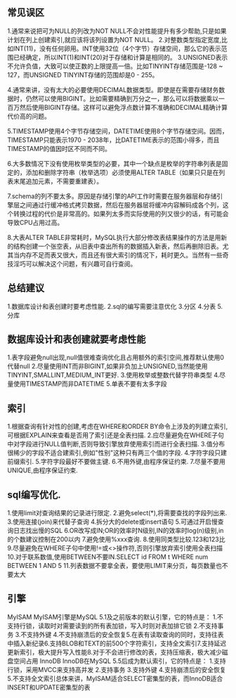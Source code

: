 ## 常见误区
1.通常来说把可为NULL的列改为NOT NULL不会对性能提升有多少帮助,只是如果计划在列上创建索引,就应该将该列设置为NOT NULL。
2.对整数类型指定宽度,比如INT(11)，没有任何卵用。INT使用32位（4个字节）存储空间，那么它的表示范围已经确定，所以INT(1)和INT(20)对于存储和计算是相同的。
3.UNSIGNED表示不允许负值，大致可以使正数的上限提高一倍。比如TINYINT存储范围是-128 ~ 127，而UNSIGNED TINYINT存储的范围却是0 - 255。
  
4.通常来讲，没有太大的必要使用DECIMAL数据类型。即使是在需要存储财务数据时，仍然可以使用BIGINT。比如需要精确到万分之一，那么可以将数据乘以一百万然后使用BIGINT存储。这样可以避免浮点数计算不准确和DECIMAL精确计算代价高的问题。
  
5.TIMESTAMP使用4个字节存储空间，DATETIME使用8个字节存储空间。因而，TIMESTAMP只能表示1970 - 2038年，比DATETIME表示的范围小得多，而且TIMESTAMP的值因时区不同而不同。
  
 6.大多数情况下没有使用枚举类型的必要，其中一个缺点是枚举的字符串列表是固定的，添加和删除字符串（枚举选项）必须使用ALTER TABLE（如果只只是在列表末尾追加元素，不需要重建表）。
  
 7.schema的列不要太多。原因是存储引擎的API工作时需要在服务器层和存储引擎层之间通过行缓冲格式拷贝数据，然后在服务器层将缓冲内容解码成各个列，这个转换过程的代价是非常高的。如果列太多而实际使用的列又很少的话，有可能会导致CPU占用过高。
  
 8.大表ALTER TABLE非常耗时，MySQL执行大部分修改表结果操作的方法是用新的结构创建一个张空表，从旧表中查出所有的数据插入新表，然后再删除旧表。尤其当内存不足而表又很大，而且还有很大索引的情况下，耗时更久。当然有一些奇技淫巧可以解决这个问题，有兴趣可自行查阅。
 
 ## 总结建议
 1.数据库设计和表创建时要考虑性能.
 2.sql的编写需要注意优化
 3.分区
 4.分表
 5.分库
 
 ## 数据库设计和表创建就要考虑性能
 1.表字段避免null出现,null值很难查询优化且占用额外的索引空间,推荐默认使用0代替null
 2.尽量使用INT而非BIGINT,如果非负加上UNSIGNED,当然能使用TINYINT,SMALLINT,MEDIUM_INT更好.
 3.使用枚举或整数代替字符串类型
 4.尽量使用TIMESTAMP而非DATETIME
 5.单表不要有太多字段
 
 
 ## 索引
 1.根据查询有针对性的创建,考虑在WHERE和ORDER BY命令上涉及的列建立索引,可根据EXPLAIN来查看是否用了索引还是全表扫描.
 2.应尽量避免在WHERE子句中对字段进行NULL值判断,否则导致引擎放弃使用索引而进行全表扫描.
 3.值分布很稀少的字段不适合建索引,例如"性别"这种只有两三个值的字段.
 4.字符字段只建前缀索引.
 5.字符字段最好不要做主键.
 6.不用外键,由程序保证约束.
 7.尽量不要用UNIQUE,由程序保证约束.
 
 ## sql编写优化.
 1.使用limit对查询结果的记录进行限定.
 2.避免select(*),将需要查找的字段列出来.
 3.使用连接(join)来代替子查询
 4.拆分大的delete或insert语句
 5.可通过开启慢查询日志找出慢的SQL
 6.OR改写成IN;OR的效率时N级别,IN的效率时log(n)级别,in的个数建议控制在200以内
 7.避免使用%xxx查询.
 8.使用同类型比较.123和123比
 9.尽量避免在WHERE子句中使用!=或<>操作符,否则引擎放弃索引使用全表扫描
 10.对于联系数值,使用BETWEEN不要IN.SELECT id FROM t WHERE num BETWEEN 1 AND 5
 11.列表数据不要拿全表，要使用LIMIT来分页，每页数量也不要太大
 ## 引擎
 MyISAM
 MyISAM引擎是MySQL 5.1及之前版本的默认引擎，它的特点是：
 1.不支持行锁，读取时对需要读到的所有表加锁，写入时则对表加排它锁
 2.不支持事务
 3.不支持外键
 4.不支持崩溃后的安全恢复5.在表有读取查询的同时，支持往表中插入新纪录6.支持BLOB和TEXT的前500个字符索引，支持全文索引7.支持延迟更新索引，极大提升写入性能8.对于不会进行修改的表，支持压缩表，极大减少磁盘空间占用
 InnoDB
 InnoDB在MySQL 5.5后成为默认索引，它的特点是：
 1.支持行锁，采用MVCC来支持高并发
 2.支持事务
 3.支持外键
 4.支持崩溃后的安全恢复
 5.不支持全文索引总体来讲，MyISAM适合SELECT密集型的表，而InnoDB适合INSERT和UPDATE密集型的表
 
